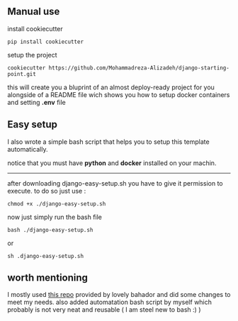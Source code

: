 ## Manual use

install cookiecutter

```
pip install cookiecutter
```

setup the project

```
cookiecutter https://github.com/Mohammadreza-Alizadeh/django-starting-point.git
```

this will create you a bluprint of an almost deploy-ready project for you alongside of a README file wich shows you how to setup docker containers and setting **.env** file

## Easy setup

I also wrote a simple bash script that helps you to setup this template automatically. 

notice that you must have **python** and **docker** installed on your machin.

---

after downloading django-easy-setup.sh you have to give it permission to execute. to do so just use :

```
chmod +x ./django-easy-setup.sh
```

now just simply run the bash file

```
bash ./django-easy-setup.sh
```

or 

```
sh .django-easy-setup.sh
```

## worth mentioning

I mostly used [this repo](https://github.com/amirbahador-hub/django_style_guide/) provided by lovely bahador and did some changes to meet my needs. also added automatation bash script by myself which probably is not very neat and reusable ( I am steel new to bash :) )
